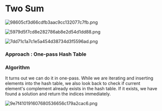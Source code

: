 # Two Sum

![98605cf3d66cdfb3aac9cc132077c7fb.png](../_resources/98605cf3d66cdfb3aac9cc132077c7fb.png)

![5979d5f7cd8e282786ab8e2d54d1dd88.png](../_resources/5979d5f7cd8e282786ab8e2d54d1dd88.png)

![7dd71c1a7c1e5a454d38734d3f5596ad.png](../_resources/7dd71c1a7c1e5a454d38734d3f5596ad.png)
 

### Approach : One-pass Hash Table
### Algorithm

It turns out we can do it in one-pass. While we are iterating and inserting elements into the hash table, we also look back to check if current element's complement already exists in the hash table. If it exists, we have found a solution and return the indices immediately.

![9e7f410191607680536656c179a2cac6.png](../_resources/9e7f410191607680536656c179a2cac6.png)